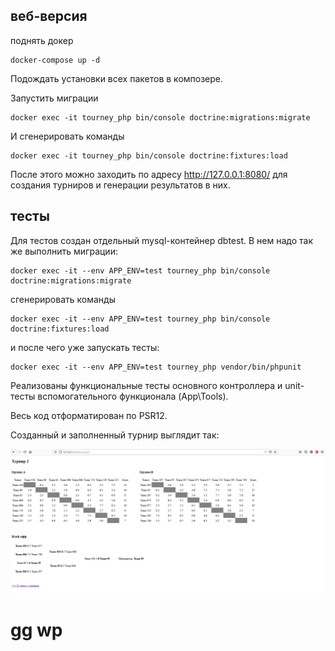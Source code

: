 ## веб-версия

поднять докер
```
docker-compose up -d
```

Подождать установки всех пакетов в композере.

Запустить миграции
```
docker exec -it tourney_php bin/console doctrine:migrations:migrate
```

И сгенерировать команды

```
docker exec -it tourney_php bin/console doctrine:fixtures:load
```

После этого можно заходить по адресу http://127.0.0.1:8080/ для создания турниров и генерации результатов в них.

## тесты

Для тестов создан отдельный mysql-контейнер dbtest. В нем надо так же выполнить миграции:

```
docker exec -it --env APP_ENV=test tourney_php bin/console doctrine:migrations:migrate
```

сгенерировать команды

```
docker exec -it --env APP_ENV=test tourney_php bin/console doctrine:fixtures:load
```

и после чего уже запускать тесты:

```
docker exec -it --env APP_ENV=test tourney_php vendor/bin/phpunit
```

Реализованы функциональные тесты основного контроллера и unit-тесты вспомогательного функционала (App\Tools).

Весь код отформатирован по PSR12.

Созданный и заполненный турнир выглядит так:

![img_1.png](img_1.png)

# gg wp